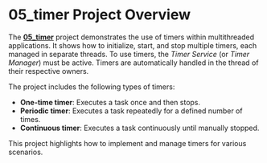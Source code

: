 # 05_timer Project Overview

The **[05_timer](./05_timer)** project demonstrates the use of timers within multithreaded applications. It shows how to initialize, start, and stop multiple timers, each managed in separate threads. To use timers, the *Timer Service* (or *Timer Manager*) must be active. Timers are automatically handled in the thread of their respective owners.

The project includes the following types of timers:

- **One-time timer**: Executes a task once and then stops.
- **Periodic timer**: Executes a task repeatedly for a defined number of times.
- **Continuous timer**: Executes a task continuously until manually stopped.

This project highlights how to implement and manage timers for various scenarios.
